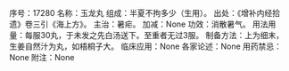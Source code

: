 序号：17280
名称：玉龙丸
组成：半夏不拘多少（生用）。
出处：《增补内经拾遗》卷三引《海上方》。
主治：暑疟。
加减：None
功效：消散暑气。
用法用量：每服30丸，于未发之先白汤送下。至重者无过3服。
制备方法：上为细末，生姜自然汁为丸，如梧桐子大。
临床应用：None
各家论述：None
用药禁忌：None
附注：None
